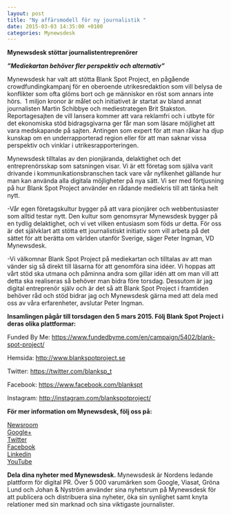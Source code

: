 ```yaml
---
layout: post
title: "Ny affärsmodell för ny journalistik "
date: 2015-03-03 14:35:00 +0100
categories: Mynewsdesk
---
```

 <div class='clearfix'><p><strong>Mynewsdesk stöttar journalistentreprenörer</strong></p><p><strong><em>”Mediekartan behöver fler perspektiv och alternativ”</em></strong></p><p>Mynewsdesk har valt att stötta&nbsp;Blank&nbsp;Spot&nbsp;Project, en pågående crowdfundingkampanj för en oberoende utrikesredaktion som vill belysa de konflikter som ofta glöms bort och ge människor en röst som annars inte hörs.&nbsp;&nbsp;1 miljon kronor är målet och initiativet är startat av bland annat journalisten Martin Schibbye och mediestrategen Brit Stakston. Reportagesajten de vill lansera kommer att vara reklamfri och i utbyte för det ekonomiska stöd bidragsgivarna ger får man som läsare möjlighet att vara medskapande på sajten. Antingen som expert för att man råkar ha djup kunskap om en underrapporterad region eller för att man saknar vissa perspektiv och vinklar i utrikesrapporteringen.</p><p>Mynewsdesk tilltalas av den pionjäranda, delaktighet och det entreprenörsskap som satsningen visar. Vi är ett företag som själva varit drivande i kommunikationsbranschen tack vare vår nyfikenhet gällande hur man kan använda alla digitala möjligheter på nya sätt. Vi ser med förtjusning på hur&nbsp;Blank&nbsp;Spot&nbsp;Project använder en rådande mediekris till att tänka helt nytt.</p><p>-Vår egen företagskultur bygger på att vara pionjärer och webbentusiaster som alltid testar nytt. Den kultur som genomsyrar Mynewsdesk bygger på en tydlig delaktighet, och vi vet vilken entusiasm som föds ur detta. För oss är det självklart att stötta ett journalistiskt initiativ som vill arbeta på det sättet för att berätta om världen utanför Sverige, säger Peter Ingman, VD Mynewsdesk.</p><p>-Vi välkomnar&nbsp;Blank&nbsp;Spot&nbsp;Project på mediekartan och tilltalas av att man vänder sig så direkt till läsarna för att genomföra sina idéer. Vi hoppas att vårt stöd ska utmana och påminna andra som gillar idén att om man vill att detta ska realiseras så behöver man bidra före torsdag. Dessutom är jag digital entreprenör själv och är det så att&nbsp;Blank&nbsp;Spot&nbsp;Project i framtiden behöver råd och stöd bidrar jag och Mynewsdesk gärna med att dela med oss av våra erfarenheter, avslutar Peter Ingman.</p><p><strong>Insamlingen pågår till torsdagen den 5 mars 2015. Följ&nbsp;Blank&nbsp;Spot&nbsp;Project i deras olika plattformar:</strong></p><p>Funded By Me:&nbsp;<a href="https://www.fundedbyme.com/en/campaign/5402/blank-spot-project/" target="_blank">https://www.fundedbyme.com/en/campaign/5402/blank-spot-project/</a></p><p>Hemsida:&nbsp;<a href="http://fundedbyme.us2.list-manage1.com/track/click?u=19ebd5da1d8706ccd0979b262&amp;id=16c234a23e&amp;e=5664f0b23f" target="_blank">http://www.blankspotproject.se</a></p><p>Twitter:&nbsp;<a href="http://fundedbyme.us2.list-manage1.com/track/click?u=19ebd5da1d8706ccd0979b262&amp;id=a06c9a744a&amp;e=5664f0b23f" target="_blank">https://twitter.com/blanksp_t</a></p><p>Facebook:&nbsp;<a href="http://fundedbyme.us2.list-manage.com/track/click?u=19ebd5da1d8706ccd0979b262&amp;id=bac7175659&amp;e=5664f0b23f" target="_blank">https://www.facebook.com/blankspt</a></p><p>Instagram:&nbsp;<a href="http://fundedbyme.us2.list-manage.com/track/click?u=19ebd5da1d8706ccd0979b262&amp;id=0d2aca3129&amp;e=5664f0b23f" target="_blank">http://instagram.com/blankspotproject/</a></p></div>
<div class='boilerplate'><p><strong>För mer information om Mynewsdesk, följ oss på:</strong></p><p><a href="/newsdesk">Newsroom</a><a href="http://twitter.com/#!/mynewsdesk_se"><br> </a><a href="https://plus.google.com/u/0/104884420513900925138">Google+</a><a href="http://twitter.com/#!/mynewsdesk_se"><br></a><a href="http://twitter.com/#!/mynewsdesk_se">Twitter</a><br><a href="https://www.facebook.com/MynewsdeskSE">Facebook</a><br><a href="http://www.linkedin.com/company/mynewsdesk">Linkedin</a><br><a href="http://www.youtube.com/user/mynewsdesk">YouTube</a></p><p><strong>Dela dina nyheter med Mynewsdesk.&nbsp;</strong>Mynewsdesk är Nordens ledande plattform för digital PR. Över 5 000 varumärken som Google, Viasat, Gröna Lund och Johan &amp; Nyström använder sina nyhetsrum på Mynewsdesk för att publicera och distribuera sina nyheter, öka sin synlighet samt knyta relationer med sin marknad och sina viktigaste journalister.</p></div>
